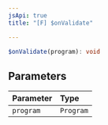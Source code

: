 ```yaml
---
jsApi: true
title: "[F] $onValidate"

---
```

```ts
$onValidate(program): void
```

## Parameters

| Parameter | Type |
| :------ | :------ |
| `program` | `Program` |
